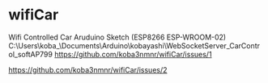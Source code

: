 # wifiCar
Wifi Controlled Car Aruduino Sketch (ESP8266 ESP-WROOM-02)
C:\Users\koba_\Documents\Arduino\kobayashi\WebSocketServer_CarControl_softAP799
https://github.com/koba3nmnr/wifiCar/issues/1

https://github.com/koba3nmnr/wifiCar/issues/2

